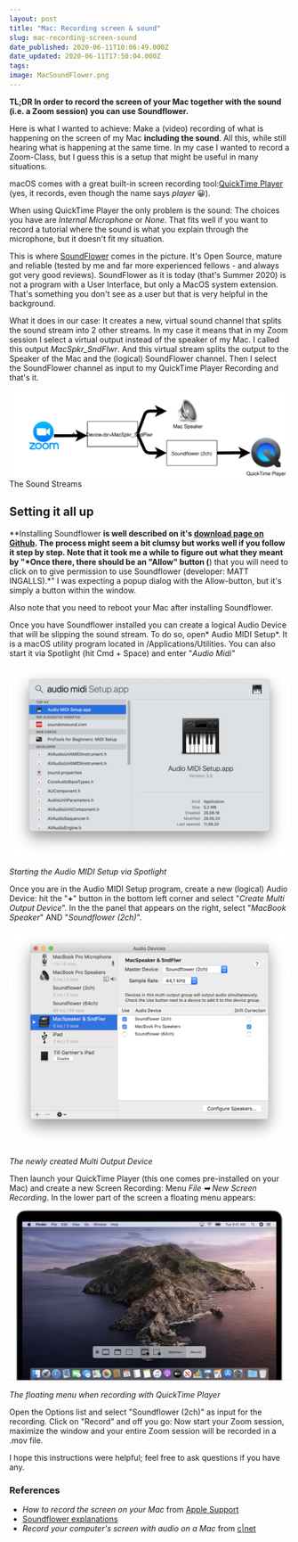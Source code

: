 ```yaml
---
layout: post
title: "Mac: Recording screen & sound"
slug: mac-recording-screen-sound
date_published: 2020-06-11T10:06:49.000Z
date_updated: 2020-06-11T17:50:04.000Z
tags: 
image: MacSoundFlower.png
---
```


**TL;DR In order to record the screen of your Mac together with the sound (i.e. a Zoom session) you can use Soundflower.**

Here is what I wanted to achieve: Make a (video) recording of what is happening on the screen of my Mac **including the sound**. All this, while still hearing what is happening at the same time. In my case I wanted to record a Zoom-Class, but I guess this is a setup that might be useful in many situations.

macOS comes with a great built-in screen recording tool:[QuickTime Player](https://support.apple.com/en-us/HT208721) (yes, it records, even though the name says *player* 😀). 

When using QuickTime Player the only problem is the sound: The choices you have are *Internal Microphone* or *None*. That fits well if you want to record a tutorial where the sound is what you explain through the microphone, but it doesn't fit my situation.

This is where [SoundFlower](https://github.com/mattingalls/Soundflower) comes in the picture. It's Open Source, mature and reliable (tested by me and far more experienced fellows - and always got very good reviews). SoundFlower as it is today (that's Summer 2020) is not a program with a User Interface, but only a MacOS system extension. That's something you don't see as a user but that is very helpful in the background.

What it does in our case: It creates a new, virtual sound channel that splits the sound stream into 2 other streams. In my case it means that in my Zoom session I select a virtual output instead of the speaker of my Mac. I called this output *MacSpkr_SndFlwr*. And this virtual stream splits the output to the Speaker of the Mac and the (logical) SoundFlower channel. Then I select the SoundFlower channel as input to my QuickTime Player Recording and that's it.

![Flow](MacSoundFlower.svg)The Sound Streams

## Setting it all up 

**Installing Soundflower **is well described on it's [download page on Github](https://github.com/mattingalls/Soundflower/releases/tag/2.0b2). The process might seem a bit clumsy but works well if you follow it step by step. Note that it took me a while to figure out what they meant by "*Once there, there should be an "Allow" button (**) that you will need to click on to give permission to use Soundflower (developer: MATT INGALLS).*" I was expecting a popup dialog with the Allow-button, but it's simply a button within the window.

Also note that you need to reboot your Mac after installing Soundflower.

Once you have Soundflower installed you can create a logical Audio Device that will be slipping the sound stream. To do so, open* Audio MIDI Setup*. It is a macOS utility program located in /Applications/Utilities. You can also start it via Spotlight (hit Cmd + Space) and enter "*Audio Midi"*

![Midi app launch](Screenshot-2020-06-11-at-11.47.25.png)

*Starting the Audio MIDI Setup via Spotlight*

Once you are in the Audio MIDI Setup program, create a new (logical) Audio Device: hit the "**+**" button in the bottom left corner and select "*Create Multi Output Device*". In the the panel that appears on the right, select "*MacBook Speaker*" AND "*Soundflower (2ch)*".

![Settings](Screenshot-2020-06-11-at-11.14.46.png)

*The newly created Multi Output Device*

Then launch your QuickTime Player (this one comes pre-installed on your Mac) and create a new Screen Recording: Menu *File ➡ New Screen Recording*. In the lower part of the screen a floating menu appears:

![Entire screen](macos-catalina-screenshot-menu-record.jpg)

*The floating menu when recording with QuickTime Player*

Open the Options list and select "Soundflower (2ch)" as input for the recording. Click on "Record" and off you go: Now start your Zoom session, maximize the window and your entire Zoom session will be recorded in a .mov file.

I hope this instructions were helpful; feel free to ask questions if you have any.

### References

- *How to record the screen on your Mac* from [Apple Support](https://support.apple.com/en-us/HT208721)
- [Soundflower explanations](https://github.com/mattingalls/Soundflower/releases/tag/2.0b2)
- *Record your computer's screen with audio on a Mac* from [c|net](https://www.cnet.com/how-to/record-your-computers-screen-with-audio-on-a-mac/)
